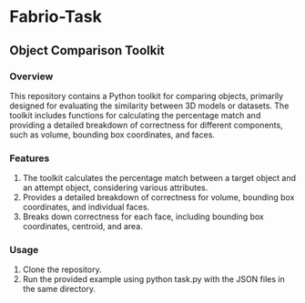 # Fabrio-Task

## Object Comparison Toolkit
### Overview
This repository contains a Python toolkit for comparing objects, primarily designed for evaluating the similarity between 3D models or datasets. The toolkit includes functions for calculating the percentage match and providing a detailed breakdown of correctness for different components, such as volume, bounding box coordinates, and faces.

### Features
1. The toolkit calculates the percentage match between a target object and an attempt object, considering various attributes.
2. Provides a detailed breakdown of correctness for volume, bounding box coordinates, and individual faces.
3. Breaks down correctness for each face, including bounding box coordinates, centroid, and area.

### Usage
1. Clone the repository.
2. Run the provided example using python task.py with the JSON files in the same directory.
